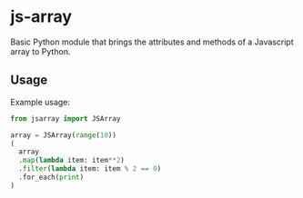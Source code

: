 # js-array
Basic Python module that brings the attributes and methods of a Javascript array to Python.
## Usage
Example usage:
```py
from jsarray import JSArray

array = JSArray(range(10))
(
  array
  .map(lambda item: item**2)
  .filter(lambda item: item % 2 == 0)
  .for_each(print)
)
